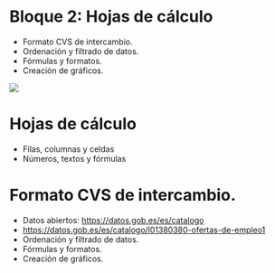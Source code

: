 
# Bloque 2: Hojas de cálculo

* Formato CVS de intercambio.
* Ordenación y filtrado de datos.
* Fórmulas y formatos.
* Creación de gráficos.

![](https://external-content.duckduckgo.com/iu/?u=https%3A%2F%2Ftse2.mm.bing.net%2Fth%3Fid%3DOIP.4ko0I1SeHfBVWu2vovVHSQHaEB%26pid%3DApi&f=1&ipt=30c5f8fcbfb3b7d24b3ec2d868d47dcf66bdedf8a6030f9d7ec64c4d4bc72b22&ipo=images)

# Hojas de cálculo

* Filas, columnas y celdas
* Números, textos y fórmulas

# Formato CVS de intercambio.

* Datos abiertos: https://datos.gob.es/es/catalogo
* https://datos.gob.es/es/catalogo/l01380380-ofertas-de-empleo1
* Ordenación y filtrado de datos.
* Fórmulas y formatos.
* Creación de gráficos.
